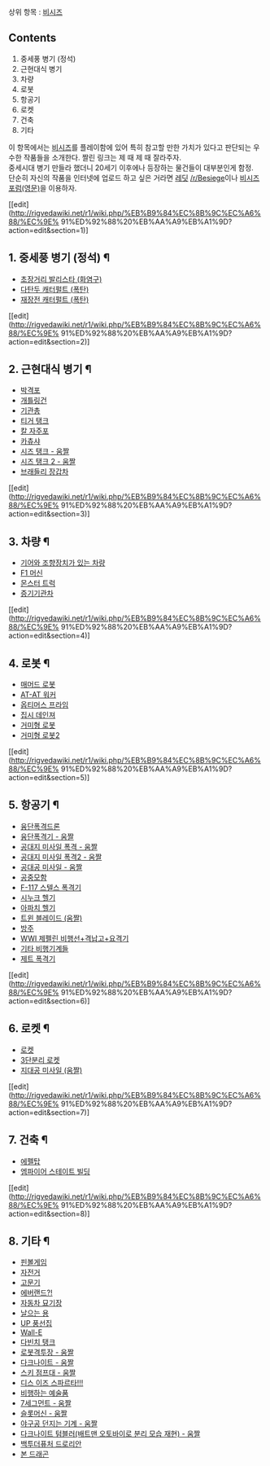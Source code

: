 상위 항목 : [비시즈](%EB%B9%84%EC%8B%9C%EC%A6%88.md)

## Contents

    

1. 중세풍 병기 (정석) 
2. 근현대식 병기 
3. 차량 
4. 로봇 
5. 항공기 
6. 로켓 
7. 건축 
8. 기타 

  
이 항목에서는 [비시즈](%EB%B9%84%EC%8B%9C%EC%A6%88.md)를 플레이함에 있어 특히 참고할 만한 가치가 있다고
판단되는 우수한 작품들을 소개한다. 짤린 링크는 제 때 제 때 잘라주자.  
중세시대 병기 만들라 했더니 20세기 이후에나 등장하는 물건들이 대부분인게 함정.  
단순히 자신의 작품을 인터넷에 업로드 하고 싶은 거라면 [레딧](%EB%A0%88%EB%94%A7.md)
[/r/Besiege](http://www.reddit.com/r/besiege)이나 [비시즈
포럼(영문)](http://forum.spiderlinggames.co.uk/Forum)을 이용하자.

[[edit](http://rigvedawiki.net/r1/wiki.php/%EB%B9%84%EC%8B%9C%EC%A6%88/%EC%9E%
91%ED%92%88%20%EB%AA%A9%EB%A1%9D?action=edit&section=1)]

## 1. 중세풍 병기 (정석) ¶

  * [초장거리 발리스타 (화염구)](https://www.youtube.com/watch?v=kQ_DBXfDq7M)
  * [다탄두 캐터펄트 (폭탄)](https://www.youtube.com/watch?v=uRcmWrGLUdA)
  * [재장전 캐터펄트 (폭탄)](https://www.youtube.com/watch?v=YeqUvPfp6tk)  

[[edit](http://rigvedawiki.net/r1/wiki.php/%EB%B9%84%EC%8B%9C%EC%A6%88/%EC%9E%
91%ED%92%88%20%EB%AA%A9%EB%A1%9D?action=edit&section=2)]

## 2. 근현대식 병기 ¶

  * [박격포](https://youtu.be/ndTRlL0WKBQ)
  * [개틀링건](https://youtu.be/LJOkhV5B1vU)
  * [기관총](https://youtu.be/UKVhrmTrziM)
  * [티거 탱크](https://youtu.be/5VzDRCwlmiU)
  * [칼 자주포](https://youtu.be/oCPX4SpEgRg)
  * [카츄샤](https://youtu.be/vcNxV7aYmAY)
  * [시즈 탱크 - 움짤](http://cloud-4.steamusercontent.com/ugc/45372788812170031/120CD6746D2F622E101BAA587EE4612282AA6A94/)
  * [시즈 탱크 2 - 움짤](http://cloud-4.steamusercontent.com/ugc/45372353192745272/9BB07F163CAA8BDAAEE0437E722993CEEA4DF02A/)
  * [브래들리 장갑차](https://www.youtube.com/watch?v=AAdfxXD4Qh0)  

[[edit](http://rigvedawiki.net/r1/wiki.php/%EB%B9%84%EC%8B%9C%EC%A6%88/%EC%9E%
91%ED%92%88%20%EB%AA%A9%EB%A1%9D?action=edit&section=3)]

## 3. 차량 ¶

  * [기어와 조향장치가 있는 차량](https://www.youtube.com/watch?v=xVT2FiZo_QQ)
  * [F1 머신](https://youtu.be/IHI0A2381ho)
  * [몬스터 트럭](https://youtu.be/FVdyepYv7i8)
  * [증기기관차](https://youtu.be/gIeheJH0bu4)  

[[edit](http://rigvedawiki.net/r1/wiki.php/%EB%B9%84%EC%8B%9C%EC%A6%88/%EC%9E%
91%ED%92%88%20%EB%AA%A9%EB%A1%9D?action=edit&section=4)]

## 4. 로봇 ¶

  * [매머드 로봇](https://www.youtube.com/watch?v=pHy70Asxyeo)
  * [AT-AT 워커](https://youtu.be/ogVhBDv27D4)
  * [옵티머스 프라임](https://youtu.be/HMUub60Nf5o)
  * [집시 데인져](https://youtu.be/h17k_nWMXzg)
  * [거미형 로봇](https://youtu.be/yjh1D9IMua0)
  * [거미형 로봇2](https://youtu.be/RbiMWUEvOwQ)

[[edit](http://rigvedawiki.net/r1/wiki.php/%EB%B9%84%EC%8B%9C%EC%A6%88/%EC%9E%
91%ED%92%88%20%EB%AA%A9%EB%A1%9D?action=edit&section=5)]

## 5. 항공기 ¶

  * [융단폭격드론](https://www.youtube.com/watch?v=CPTYhOEsZK4)
  * [융단폭격기 - 움짤](http://cloud-4.steamusercontent.com/ugc/534013339677149508/601F9CE3D30AC042966B4704909651E134D62E26/)
  * [공대지 미사일 폭격 - 움짤](http://cloud-4.steamusercontent.com/ugc/534013815603051591/ACE218738834FD288E94A31B649C9B556C08DA97/)
  * [공대지 미사일 폭격2 - 움짤](http://cloud-4.steamusercontent.com/ugc/714157961156892646/B6502E14EDE76750B3A7327172949AB0632B243A/)
  * [공대공 미사일 - 움짤](http://cloud-4.steamusercontent.com/ugc/714157961156896027/7CD10E4B949F83BBC21CF91785549D95208C76D9/)
  * [공중모함](https://www.youtube.com/watch?v=xFJlu2IJ5Do)
  * [F-117 스텔스 폭격기](https://www.youtube.com/watch?v=eNcBQOffU8g)
  * [시누크 헬기](https://youtu.be/gKaNjLu-1ew)
  * [아파치 헬기](https://youtu.be/jhRrU-YCCl4)
  * [트윈 블레이드 (움짤)](http://cloud-4.steamusercontent.com/ugc/35239689658947451/6E6B6AD6EB1BCB4C4F35E269FDB0BFB5ACD2218D/)
  * [방주](https://youtu.be/PMSyszMptJI)
  * [WWI 제펠린 비행선+격납고+요격기](https://youtu.be/nV4cGPhSq6I)
  * [기타 비행기계들](https://youtu.be/7U7LSSrUKbw)
  * [제트 폭격기](https://m.youtube.com/watch?v=GR_CPc-oo7k)  

[[edit](http://rigvedawiki.net/r1/wiki.php/%EB%B9%84%EC%8B%9C%EC%A6%88/%EC%9E%
91%ED%92%88%20%EB%AA%A9%EB%A1%9D?action=edit&section=6)]

## 6. 로켓 ¶

  * [로켓](https://youtu.be/y4gUbxCYg-Q)
  * [3단분리 로켓](https://youtu.be/OUXgqe7bdZY)
  * [지대공 미사일 (움짤)](http://cloud-4.steamusercontent.com/ugc/713031902137749273/05A5307CDDDA7A59EC9C9A1B75FAB8B2DBB221D8/)  

[[edit](http://rigvedawiki.net/r1/wiki.php/%EB%B9%84%EC%8B%9C%EC%A6%88/%EC%9E%
91%ED%92%88%20%EB%AA%A9%EB%A1%9D?action=edit&section=7)]

## 7. 건축 ¶

  * [에펠탑](http://youtu.be/lww5bviipn4)
  * [엠파이어 스테이트 빌딩](https://youtu.be/FOMNh8KxrTg)  

[[edit](http://rigvedawiki.net/r1/wiki.php/%EB%B9%84%EC%8B%9C%EC%A6%88/%EC%9E%
91%ED%92%88%20%EB%AA%A9%EB%A1%9D?action=edit&section=8)]

## 8. 기타 ¶

  * [핀볼게임](http://youtu.be/XN1dR83DIi8)
  * [자전거](https://youtu.be/cH782veh3r8)
  * [고문기](http://youtu.be/9LZ3w2sC2WU)
  * [에버랜드?!](https://youtu.be/zLgC0P8PXKc)
  * [자동차 묘기장](https://youtu.be/7AqJRgv4_K0)
  * [날으는 용](https://youtu.be/sac3hdf_MPY)
  * [UP 풍선집](https://youtu.be/8_VC9BxFcUI)
  * [Wall-E](https://youtu.be/RqZesfmwFAk)
  * [다빈치 탱크](https://youtu.be/LxMCsocpBJA)
  * [로봇격투장 - 움짤](http://cloud-4.steamusercontent.com/ugc/543020112026072150/61CDC6DBFAE55668D9B0E1A944BFF0BCC3D8EC58/)
  * [다크나이트 - 움짤](http://cloud-4.steamusercontent.com/ugc/714157323040854466/D170D20C1A5622598C5DE096F5D4BF3733CE5E3C/)
  * [스키 점프대 - 움짤](http://cloud-4.steamusercontent.com/ugc/543019828154940406/D5E7DFA3DB8FA5CB4143A1886A572E458EEFE206/)
  * [디스 이즈 스파르타!!!](https://youtu.be/3dAxzDAllLE)
  * [비행하는 예술품](https://youtu.be/9l8G8dfEHpo)
  * [7세그먼트 - 움짤](http://cloud-4.steamusercontent.com/ugc/527258415820120052/52D54B22E8125720D976728A16990D957ED976FD/)
  * [슬롯머신 - 움짤](http://cloud-4.steamusercontent.com/ugc/543020833349562121/65D0295A8C1223EABBF425F4515CF6B76619D89F/)
  * [야구공 던지는 기계 - 움짤](http://cloud-2.steamusercontent.com/ugc/538517414440351295/00462BD68C5F209B09A03DC874F4ED45B6438BC4/)
  * [다크나이트 텀블러(배트맨 오토바이로 분리 모습 재현) - 움짤](http://cloud-4.steamusercontent.com/ugc/35240698130349118/B401D474161576CFF92DEA24E60C9BE01A21EDBF/)
  * [백투더퓨처 드로리안](https://youtu.be/DoNN0AUW8gM)
  * [본 드래곤](https://youtu.be/NuYexJ6E198)

